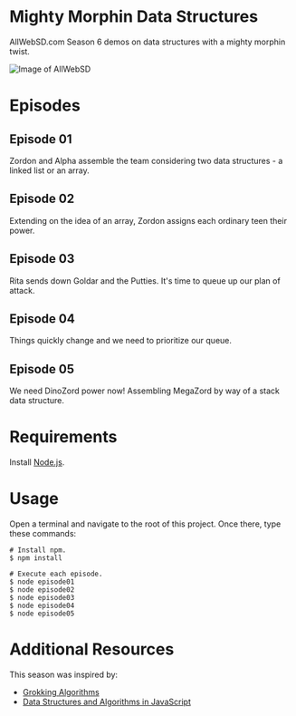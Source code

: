 # Mighty Morphin Data Structures
AllWebSD.com Season 6 demos on data structures with a mighty morphin twist.

![Image of AllWebSD](https://www.allwebsd.com/images/logo-allwebsd.png)

# Episodes

## Episode 01
Zordon and Alpha assemble the team considering two data structures - a linked list or an array.

## Episode 02
Extending on the idea of an array, Zordon assigns each ordinary teen their power.

## Episode 03
Rita sends down Goldar and the Putties. It's time to queue up our plan of attack.

## Episode 04
Things quickly change and we need to prioritize our queue.

## Episode 05
We need DinoZord power now! Assembling MegaZord by way of a stack data structure.

# Requirements
Install [Node.js](https://nodejs.org/en/download/).

# Usage
Open a terminal and navigate to the root of this project. Once there, type these commands:

	# Install npm.
	$ npm install

	# Execute each episode.
	$ node episode01
	$ node episode02
	$ node episode03
	$ node episode04
	$ node episode05

# Additional Resources
This season was inspired by:
* [Grokking Algorithms](https://adit.io/posts/2016-05-25-Grokking-Algorithms-Is-Out.html)
* [Data Structures and Algorithms in JavaScript](https://egghead.io/courses/data-structures-and-algorithms-in-javascript)
